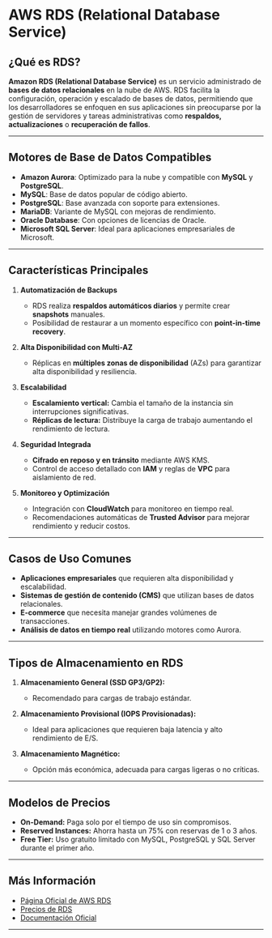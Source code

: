 # AWS RDS (Relational Database Service)

## ¿Qué es RDS?
**Amazon RDS (Relational Database Service)** es un servicio administrado de **bases de datos relacionales** en la nube de AWS. RDS facilita la configuración, operación y escalado de bases de datos, permitiendo que los desarrolladores se enfoquen en sus aplicaciones sin preocuparse por la gestión de servidores y tareas administrativas como **respaldos, actualizaciones** o **recuperación de fallos**. 

---

## **Motores de Base de Datos Compatibles**
- **Amazon Aurora**: Optimizado para la nube y compatible con **MySQL** y **PostgreSQL**.
- **MySQL**: Base de datos popular de código abierto.
- **PostgreSQL**: Base avanzada con soporte para extensiones.
- **MariaDB**: Variante de MySQL con mejoras de rendimiento.
- **Oracle Database**: Con opciones de licencias de Oracle.
- **Microsoft SQL Server**: Ideal para aplicaciones empresariales de Microsoft.

---

## **Características Principales**
1. **Automatización de Backups**  
   - RDS realiza **respaldos automáticos diarios** y permite crear **snapshots** manuales.  
   - Posibilidad de restaurar a un momento específico con **point-in-time recovery**.

2. **Alta Disponibilidad con Multi-AZ**  
   - Réplicas en **múltiples zonas de disponibilidad** (AZs) para garantizar alta disponibilidad y resiliencia.

3. **Escalabilidad**  
   - **Escalamiento vertical:** Cambia el tamaño de la instancia sin interrupciones significativas.  
   - **Réplicas de lectura:** Distribuye la carga de trabajo aumentando el rendimiento de lectura.

4. **Seguridad Integrada**  
   - **Cifrado en reposo y en tránsito** mediante AWS KMS.  
   - Control de acceso detallado con **IAM** y reglas de **VPC** para aislamiento de red.

5. **Monitoreo y Optimización**  
   - Integración con **CloudWatch** para monitoreo en tiempo real.  
   - Recomendaciones automáticas de **Trusted Advisor** para mejorar rendimiento y reducir costos.

---

## **Casos de Uso Comunes**
- **Aplicaciones empresariales** que requieren alta disponibilidad y escalabilidad.
- **Sistemas de gestión de contenido (CMS)** que utilizan bases de datos relacionales.
- **E-commerce** que necesita manejar grandes volúmenes de transacciones.
- **Análisis de datos en tiempo real** utilizando motores como Aurora.

---

## **Tipos de Almacenamiento en RDS**
1. **Almacenamiento General (SSD GP3/GP2):**  
   - Recomendado para cargas de trabajo estándar.

2. **Almacenamiento Provisional (IOPS Provisionadas):**  
   - Ideal para aplicaciones que requieren baja latencia y alto rendimiento de E/S.

3. **Almacenamiento Magnético:**  
   - Opción más económica, adecuada para cargas ligeras o no críticas.

---

## **Modelos de Precios**
- **On-Demand:** Paga solo por el tiempo de uso sin compromisos.  
- **Reserved Instances:** Ahorra hasta un 75% con reservas de 1 o 3 años.  
- **Free Tier:** Uso gratuito limitado con MySQL, PostgreSQL y SQL Server durante el primer año.

---

## **Más Información**
- [Página Oficial de AWS RDS](https://aws.amazon.com/rds/)
- [Precios de RDS](https://aws.amazon.com/rds/pricing/)
- [Documentación Oficial](https://docs.aws.amazon.com/rds/)

---
